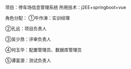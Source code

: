 项目：停车场信息管理系统
所用技术：j2EE+springboot+vue

角色分配：
①牛作涛：实训经理

②孔远：项目负责人

③吴少昂：评审负责人

④何玉华：配置管理员、数据库管理员

⑤谭富源：测试负责人
